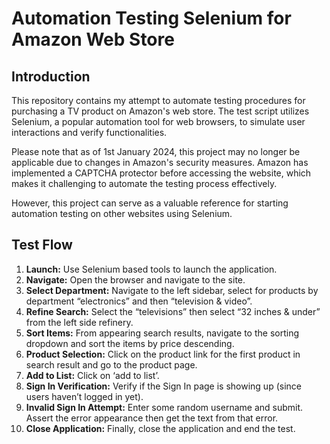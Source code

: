 # Automation Testing Selenium for Amazon Web Store

## Introduction

This repository contains my attempt to automate testing procedures for purchasing a TV product on Amazon's web store. The test script utilizes Selenium, a popular automation tool for web browsers, to simulate user interactions and verify functionalities.

Please note that as of 1st January 2024, this project may no longer be applicable due to changes in Amazon's security measures. Amazon has implemented a CAPTCHA protector before accessing the website, which makes it challenging to automate the testing process effectively.

However, this project can serve as a valuable reference for starting automation testing on other websites using Selenium.

## Test Flow

1. **Launch:** Use Selenium based tools to launch the application.
2. **Navigate:** Open the browser and navigate to the site.
3. **Select Department:** Navigate to the left sidebar, select for products by department “electronics” and then “television & video”.
4. **Refine Search:** Select the “televisions” then select “32 inches & under” from the left side refinery.
5. **Sort Items:** From appearing search results, navigate to the sorting dropdown and sort the items by price descending.
6. **Product Selection:** Click on the product link for the first product in search result and go to the product page.
7. **Add to List:** Click on ‘add to list’.
8. **Sign In Verification:** Verify if the Sign In page is showing up (since users haven’t logged in yet).
9. **Invalid Sign In Attempt:** Enter some random username and submit. Assert the error appearance then get the text from that error.
10. **Close Application:** Finally, close the application and end the test.

